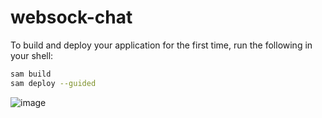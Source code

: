 # websock-chat
To build and deploy your application for the first time, run the following in your shell:

```bash
sam build
sam deploy --guided
```
![image](https://github.com/user-attachments/assets/2e4ccadd-c0f5-46eb-bffc-0e9be6c75105)

